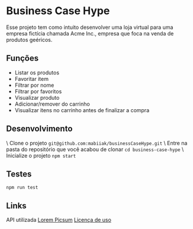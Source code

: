# Business Case Hype

Esse projeto tem como intuito desenvolver uma loja virtual para uma empresa fictícia chamada Acme Inc., empresa que foca na venda de produtos geéricos.

## Funções
* Listar os produtos
* Favoritar item
* Filtrar por nome
* Filtrar por favoritos
* Visualizar produto
* Adicionar/remover do carrinho
* Visualizar itens no carrinho antes de finalizar a compra

## Desenvolvimento
\ Clone o projeto
`git@github.com:mabiiak/businessCaseHype.git`
\ Entre na pasta do repositório que você acabou de clonar
`cd business-case-hype`
\ Inicialize o projeto
`npm start`

## Testes
`npm run test`

## Links
API utilizada [Lorem Picsum](https://picsum.photos/)
[Licença de uso](https://github.com/DMarby/picsum-photos/blob/main/LICENSE.md)

